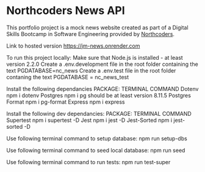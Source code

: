 # Northcoders News API
This portfolio project is a mock news website created as part of a Digital Skills Bootcamp in Software Engineering provided by [Northcoders](https://northcoders.com/).

Link to hosted version
https://jm-news.onrender.com

To run this project locally:
Make sure that Node.js is installed - at least version 2.2.0
Create a .env.development file in the root folder containing the text PGDATABASE=nc_news
Create a .env.test file in the root folder contaning the text PGDATABASE = nc_news_test

Install the following dependancies
PACKAGE:                TERMINAL COMMAND
Dotenv                  npm i dotenv
Postgres                npm i pg            should be at least version 8.11.5
Postgres Format         npm i pg-format
Express                 npm i express

Install the following dev dependancies:
PACKAGE:                TERMINAL COMMAND
Supertest               npm i supertest -D 
Jest                    npm i jest -D
Jest-Sorted             npm i jest-sorted -D

Use following terminal command to setup database:
npm run setup-dbs

Use following terminal command to seed local database:
npm run seed

Use following terminal command to run tests:
npm run test-super
